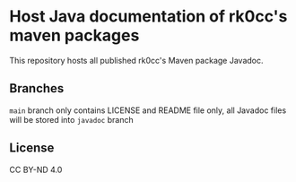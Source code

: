 # Host Java documentation of rk0cc's maven packages

This repository hosts all published rk0cc's Maven package Javadoc.

## Branches

`main` branch only contains LICENSE and README file only, all Javadoc files will be stored into `javadoc` branch

## License

CC BY-ND 4.0
